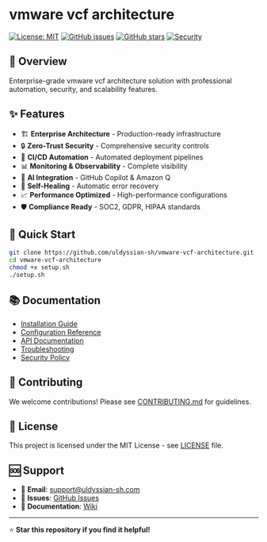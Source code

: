# vmware vcf architecture

[![License: MIT](https://img.shields.io/badge/License-MIT-yellow.svg)](https://opensource.org/licenses/MIT)
[![GitHub issues](https://img.shields.io/github/issues/uldyssian-sh/vmware-vcf-architecture)](https://github.com/uldyssian-sh/vmware-vcf-architecture/issues)
[![GitHub stars](https://img.shields.io/github/stars/uldyssian-sh/vmware-vcf-architecture)](https://github.com/uldyssian-sh/vmware-vcf-architecture/stargazers)
[![Security](https://img.shields.io/badge/Security-Enterprise-blue.svg)](SECURITY.md)

## 🎯 Overview

Enterprise-grade vmware vcf architecture solution with professional automation, security, and scalability features.

## ✨ Features

- 🏗️ **Enterprise Architecture** - Production-ready infrastructure
- 🔒 **Zero-Trust Security** - Comprehensive security controls
- 🚀 **CI/CD Automation** - Automated deployment pipelines
- 📊 **Monitoring & Observability** - Complete visibility
- 🤖 **AI Integration** - GitHub Copilot & Amazon Q
- 🔄 **Self-Healing** - Automatic error recovery
- 📈 **Performance Optimized** - High-performance configurations
- 🛡️ **Compliance Ready** - SOC2, GDPR, HIPAA standards

## 🚀 Quick Start

```bash
git clone https://github.com/uldyssian-sh/vmware-vcf-architecture.git
cd vmware-vcf-architecture
chmod +x setup.sh
./setup.sh
```

## 📚 Documentation

- [Installation Guide](docs/installation.md)
- [Configuration Reference](docs/configuration.md)
- [API Documentation](docs/api.md)
- [Troubleshooting](docs/troubleshooting.md)
- [Security Policy](SECURITY.md)

## 🤝 Contributing

We welcome contributions! Please see [CONTRIBUTING.md](CONTRIBUTING.md) for guidelines.

## 📄 License

This project is licensed under the MIT License - see [LICENSE](LICENSE) file.

## 🆘 Support

- 📧 **Email**: support@uldyssian-sh.com
- 🐛 **Issues**: [GitHub Issues](https://github.com/uldyssian-sh/vmware-vcf-architecture/issues)
- 📖 **Documentation**: [Wiki](https://github.com/uldyssian-sh/vmware-vcf-architecture/wiki)

---

⭐ **Star this repository if you find it helpful!**
